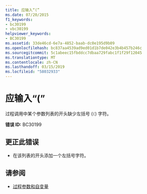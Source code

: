 ```yaml
---
title: 应输入“(”
ms.date: 07/20/2015
f1_keywords:
- bc30199
- vbc30199
helpviewer_keywords:
- BC30199
ms.assetid: 33de46cd-6e7a-4852-baab-dc0e195d9b09
ms.openlocfilehash: bc837aa4539ad9ed01d1b7de042e3b4b457b246c
ms.sourcegitcommit: 5c1abeec15fbddcc7dbaa729fabc1f1f29f12045
ms.translationtype: MT
ms.contentlocale: zh-CN
ms.lasthandoff: 03/15/2019
ms.locfileid: "58032933"
---
```

# <a name="-expected"></a>应输入“(”
过程调用中某个参数列表的开头缺少左括号 (`(`) 字符。  
  
 **错误 ID:** BC30199  
  
## <a name="to-correct-this-error"></a>更正此错误  
  
-   在该列表的开头添加一个左括号字符。  
  
## <a name="see-also"></a>请参阅

- [过程参数和自变量](../../visual-basic/programming-guide/language-features/procedures/procedure-parameters-and-arguments.md)
